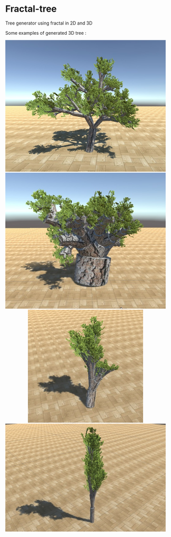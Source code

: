 # Fractal-tree
Tree generator using fractal in 2D and 3D


Some examples of generated 3D tree :
<center>
<img src="https://raw.githubusercontent.com/dtanguy/fractal-tree/master/img/3.jpg"></img>
<br>
<img src="https://raw.githubusercontent.com/dtanguy/fractal-tree/master/img/2.jpg"></img>
<br>
<img src="https://raw.githubusercontent.com/dtanguy/fractal-tree/master/img/5.jpg"></img>
<br>
<img src="https://raw.githubusercontent.com/dtanguy/fractal-tree/master/img/6.jpg"></img>
</center>